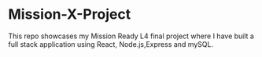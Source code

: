 # Mission-X-Project
This repo showcases my Mission Ready L4 final project where I have built a full stack application using React, Node.js,Express and mySQL. 
